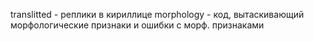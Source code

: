 translitted - реплики в кириллице
morphology - код, вытаскивающий морфологические признаки и ошибки с морф. признаками
